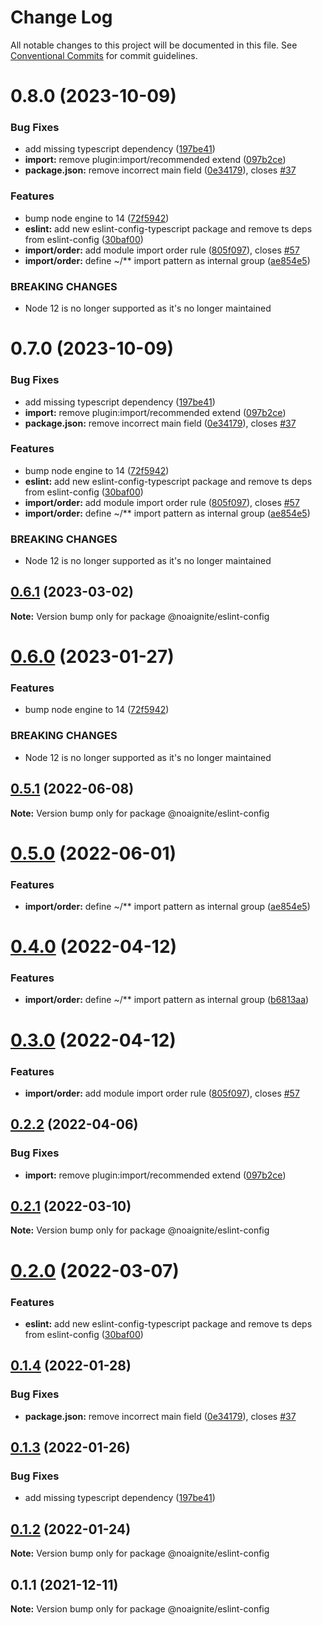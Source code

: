# Change Log

All notable changes to this project will be documented in this file.
See [Conventional Commits](https://conventionalcommits.org) for commit guidelines.

# 0.8.0 (2023-10-09)


### Bug Fixes

* add missing typescript dependency ([197be41](https://github.com/adamsoderstrom/accelerator/commit/197be413a5c57d1e77ce7671cc478ef02351d2ec))
* **import:** remove plugin:import/recommended extend ([097b2ce](https://github.com/adamsoderstrom/accelerator/commit/097b2cebb504c2c05a3b678d54b4ecea9938273a))
* **package.json:** remove incorrect main field ([0e34179](https://github.com/adamsoderstrom/accelerator/commit/0e341792d3e75c2231bd5d41b14c9511d8010a30)), closes [#37](https://github.com/adamsoderstrom/accelerator/issues/37)


### Features

* bump node engine to 14 ([72f5942](https://github.com/adamsoderstrom/accelerator/commit/72f594247b275a60b45890efc06d43c1241c6b24))
* **eslint:** add new eslint-config-typescript package and remove ts deps from eslint-config ([30baf00](https://github.com/adamsoderstrom/accelerator/commit/30baf002a0b9fdb8a5f6cb4b6abf2d578aeab991))
* **import/order:** add module import order rule ([805f097](https://github.com/adamsoderstrom/accelerator/commit/805f09732beca77b5a006225dea15f7621b64ce3)), closes [#57](https://github.com/adamsoderstrom/accelerator/issues/57)
* **import/order:** define ~/** import pattern as internal group ([ae854e5](https://github.com/adamsoderstrom/accelerator/commit/ae854e5df3b7b9c52df8bd6244665dc1c4e40904))


### BREAKING CHANGES

* Node 12 is no longer supported as it's no longer maintained





# 0.7.0 (2023-10-09)


### Bug Fixes

* add missing typescript dependency ([197be41](https://github.com/adamsoderstrom/accelerator/commit/197be413a5c57d1e77ce7671cc478ef02351d2ec))
* **import:** remove plugin:import/recommended extend ([097b2ce](https://github.com/adamsoderstrom/accelerator/commit/097b2cebb504c2c05a3b678d54b4ecea9938273a))
* **package.json:** remove incorrect main field ([0e34179](https://github.com/adamsoderstrom/accelerator/commit/0e341792d3e75c2231bd5d41b14c9511d8010a30)), closes [#37](https://github.com/adamsoderstrom/accelerator/issues/37)


### Features

* bump node engine to 14 ([72f5942](https://github.com/adamsoderstrom/accelerator/commit/72f594247b275a60b45890efc06d43c1241c6b24))
* **eslint:** add new eslint-config-typescript package and remove ts deps from eslint-config ([30baf00](https://github.com/adamsoderstrom/accelerator/commit/30baf002a0b9fdb8a5f6cb4b6abf2d578aeab991))
* **import/order:** add module import order rule ([805f097](https://github.com/adamsoderstrom/accelerator/commit/805f09732beca77b5a006225dea15f7621b64ce3)), closes [#57](https://github.com/adamsoderstrom/accelerator/issues/57)
* **import/order:** define ~/** import pattern as internal group ([ae854e5](https://github.com/adamsoderstrom/accelerator/commit/ae854e5df3b7b9c52df8bd6244665dc1c4e40904))


### BREAKING CHANGES

* Node 12 is no longer supported as it's no longer maintained





## [0.6.1](https://github.com/noaignite/accelerator/compare/@noaignite/eslint-config@0.6.0...@noaignite/eslint-config@0.6.1) (2023-03-02)

**Note:** Version bump only for package @noaignite/eslint-config





# [0.6.0](https://github.com/noaignite/accelerator/compare/@noaignite/eslint-config@0.5.1...@noaignite/eslint-config@0.6.0) (2023-01-27)


### Features

* bump node engine to 14 ([72f5942](https://github.com/noaignite/accelerator/commit/72f594247b275a60b45890efc06d43c1241c6b24))


### BREAKING CHANGES

* Node 12 is no longer supported as it's no longer maintained





## [0.5.1](https://github.com/noaignite/accelerator/compare/@noaignite/eslint-config@0.5.0...@noaignite/eslint-config@0.5.1) (2022-06-08)

**Note:** Version bump only for package @noaignite/eslint-config





# [0.5.0](https://github.com/noaignite/accelerator/compare/@noaignite/eslint-config@0.3.0...@noaignite/eslint-config@0.5.0) (2022-06-01)


### Features

* **import/order:** define ~/** import pattern as internal group ([ae854e5](https://github.com/noaignite/accelerator/commit/ae854e5df3b7b9c52df8bd6244665dc1c4e40904))





# [0.4.0](https://github.com/noaignite/accelerator/compare/@noaignite/eslint-config@0.3.0...@noaignite/eslint-config@0.4.0) (2022-04-12)


### Features

* **import/order:** define ~/** import pattern as internal group ([b6813aa](https://github.com/noaignite/accelerator/commit/b6813aa48b3f8c35f8ae3bd6946f15b2ce7af546))





# [0.3.0](https://github.com/noaignite/accelerator/compare/@noaignite/eslint-config@0.2.2...@noaignite/eslint-config@0.3.0) (2022-04-12)


### Features

* **import/order:** add module import order rule ([805f097](https://github.com/noaignite/accelerator/commit/805f09732beca77b5a006225dea15f7621b64ce3)), closes [#57](https://github.com/noaignite/accelerator/issues/57)





## [0.2.2](https://github.com/noaignite/accelerator/compare/@noaignite/eslint-config@0.2.1...@noaignite/eslint-config@0.2.2) (2022-04-06)


### Bug Fixes

* **import:** remove plugin:import/recommended extend ([097b2ce](https://github.com/noaignite/accelerator/commit/097b2cebb504c2c05a3b678d54b4ecea9938273a))





## [0.2.1](https://github.com/noaignite/accelerator/compare/@noaignite/eslint-config@0.2.0...@noaignite/eslint-config@0.2.1) (2022-03-10)

**Note:** Version bump only for package @noaignite/eslint-config





# [0.2.0](https://github.com/noaignite/accelerator/compare/@noaignite/eslint-config@0.1.4...@noaignite/eslint-config@0.2.0) (2022-03-07)


### Features

* **eslint:** add new eslint-config-typescript package and remove ts deps from eslint-config ([30baf00](https://github.com/noaignite/accelerator/commit/30baf002a0b9fdb8a5f6cb4b6abf2d578aeab991))





## [0.1.4](https://github.com/noaignite/accelerator/compare/@noaignite/eslint-config@0.1.3...@noaignite/eslint-config@0.1.4) (2022-01-28)


### Bug Fixes

* **package.json:** remove incorrect main field ([0e34179](https://github.com/noaignite/accelerator/commit/0e341792d3e75c2231bd5d41b14c9511d8010a30)), closes [#37](https://github.com/noaignite/accelerator/issues/37)





## [0.1.3](https://github.com/noaignite/accelerator/compare/@noaignite/eslint-config@0.1.2...@noaignite/eslint-config@0.1.3) (2022-01-26)


### Bug Fixes

* add missing typescript dependency ([197be41](https://github.com/noaignite/accelerator/commit/197be413a5c57d1e77ce7671cc478ef02351d2ec))





## [0.1.2](https://github.com/noaignite/accelerator/compare/@noaignite/eslint-config@0.1.1...@noaignite/eslint-config@0.1.2) (2022-01-24)

**Note:** Version bump only for package @noaignite/eslint-config





## 0.1.1 (2021-12-11)

**Note:** Version bump only for package @noaignite/eslint-config
